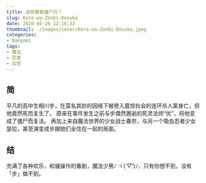 ```yaml
---
title: 这样算是僵尸吗？
slug: Kore-wa-Zonbi-Desuka
date: 2020-05-26 12:16:33
thumbnail: ./images/cover/Kore-wa-Zonbi-Desuka.jpeg
categories:
- Bangumi
tags:
- 魔法
- 恋爱
- 后宫
---
```


## 简

平凡的高中生相川步，在莫名其妙的因缘下被卷入震惊社会的连环杀人案身亡，但他竟然死而复生了。
原来在事件发生之前与步偶然邂逅的死灵法师“优”，将他变成了僵尸而复活。
再加上来自魔法世界的少女战士春奈，与另一个吸血忍者少女瑟拉，甚至演变成步跟她们全住在一起的局面。

## 结

充满了各种欢乐，和骚操作的番剧，魔法少男ﾉ ヾ(*´▽‘*)ﾉ，只有你想不到，没有「步」做不到。
